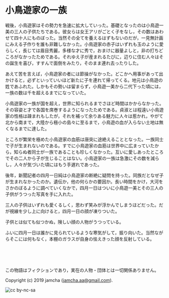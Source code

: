 

# 小鳥遊家の一族

戦後，小鳥遊家はその勢力を急速に拡大していった。基礎となったのは小鳥遊一美の三人の子供たちである。彼女らは女王アリがごとく子をなし，その数はあわせて四十人にものぼった。当然その全てを養えるはずもないのだが，一見無計画にみえる子作りを誰も非難しなかった。小鳥遊家の赤子はいずれも玉のように愛らしく，長じては眉目秀麗，多様な才に秀で，おまけに器量よしと，非の打ちどころがなかったためである。それゆえ子が産まれるたびに，辺りに住む人々はその誕生を喜び，すすんで面倒をみたり，そのまま連れ去ったりした。  

あえて苦を言えば，小鳥遊家の者には節操がなかった。どこかへ用事があって出かけると，必ずといっていいほど新たに子を連れて帰ってくる。地元は小鳥遊の姓であふれた。しかもその勢いは留まらず，小鳥遊一美から二代下った頃には，一族の数は千を超えるまでになっていた。  

小鳥遊家の一族が国を超え，世界に知られるまでさほど時間はかからなかった。その容姿と才で各国を席巻するようになったためである。貞淑とは程遠い小鳥遊家の性格は疎まれもしたが，それを補って余りある魅力に人々は惹かれ，やがて北から南まで，大陸から極小の島々に至るまで，小鳥遊の血が入らない土地は無くなるまでに達した。  

ところが繁栄を極めた小鳥遊家の血筋は唐突に途絶えることとなった。一族同士で子が生まれないのである。すでに小鳥遊家の血筋は世界中に広まっていたから，知らぬ者同士が一族であることも珍しくなかった。互いに愛しあったところでその二人から子が生じることはない。小鳥遊家の一族は急激にその数を減らし，人々が気づいた頃にはもう手遅れであった。  

後年，新聞記者の四月一日純は小鳥遊家の断絶に疑問を持った。同族だとなぜ子が生まれなかったのか。遺伝か，他の何らかの要因か。長い時間をかけ，大河をさかのぼるように調べていくなかで，四月一日はついに小鳥遊一美とその三人の子供がうつった写真を手に入れた。  

三人の子供はいずれも愛くるしく，思わず笑みが浮かんでしまうほどだった。だが視線を少し上に向けると，四月一日の顔が凍りついた。  

子供とは似ても似つかぬ，険しい顔の人物がうつっている。  

ふいに四月一日は誰かに見られているような寒気がして，振り向いた。当然ながらそこには何もなく，本棚のガラスが自身の怯えきった顔を反射している。  

<br>  
<br>  

<br>  

この物語はフィクションであり，実在の人物・団体とは一切関係ありません。  

Copyright (c) 2019 jamcha (jamcha.aa@gmail.com).  

![cc by-nc-sa](https://i.creativecommons.org/l/by-nc-sa/4.0/88x31.png)  

